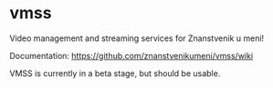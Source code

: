 # vmss
Video management and streaming services for Znanstvenik u meni!

Documentation: https://github.com/znanstvenikumeni/vmss/wiki

VMSS is currently in a beta stage, but should be usable.